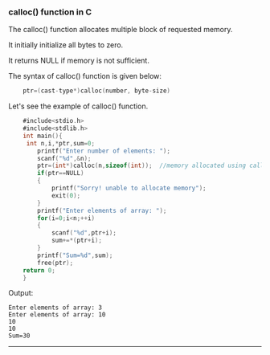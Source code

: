 ### calloc() function in C

The calloc() function allocates multiple block of requested memory.

It initially initialize all bytes to zero.

It returns NULL if memory is not sufficient.

The syntax of calloc() function is given below:
```objectivec
    ptr=(cast-type*)calloc(number, byte-size)  
```
Let's see the example of calloc() function.
```objectivec
    #include<stdio.h>  
    #include<stdlib.h>  
    int main(){  
     int n,i,*ptr,sum=0;    
        printf("Enter number of elements: ");    
        scanf("%d",&n);    
        ptr=(int*)calloc(n,sizeof(int));  //memory allocated using calloc    
        if(ptr==NULL)                         
        {    
            printf("Sorry! unable to allocate memory");    
            exit(0);    
        }    
        printf("Enter elements of array: ");    
        for(i=0;i<n;++i)    
        {    
            scanf("%d",ptr+i);    
            sum+=*(ptr+i);    
        }    
        printf("Sum=%d",sum);    
        free(ptr);    
    return 0;  
    }    
```
Output:
```
Enter elements of array: 3
Enter elements of array: 10
10
10
Sum=30
```

--------
